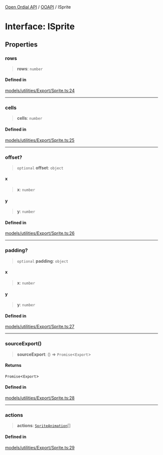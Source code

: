 [Open Ordial API](../../README.md) / [OOAPI](../README.md) / ISprite

# Interface: ISprite

## Properties

### rows

> **rows**: `number`

#### Defined in

[models/utilities/Export/Sprite.ts:24](https://github.com/sagaverse-io/SagaverseOrdinalAPI/blob/90d228bc8061a836e19a66b3b1e83f3192c2e482/src/models/utilities/Export/Sprite.ts#L24)

***

### cells

> **cells**: `number`

#### Defined in

[models/utilities/Export/Sprite.ts:25](https://github.com/sagaverse-io/SagaverseOrdinalAPI/blob/90d228bc8061a836e19a66b3b1e83f3192c2e482/src/models/utilities/Export/Sprite.ts#L25)

***

### offset?

> `optional` **offset**: `object`

#### x

> **x**: `number`

#### y

> **y**: `number`

#### Defined in

[models/utilities/Export/Sprite.ts:26](https://github.com/sagaverse-io/SagaverseOrdinalAPI/blob/90d228bc8061a836e19a66b3b1e83f3192c2e482/src/models/utilities/Export/Sprite.ts#L26)

***

### padding?

> `optional` **padding**: `object`

#### x

> **x**: `number`

#### y

> **y**: `number`

#### Defined in

[models/utilities/Export/Sprite.ts:27](https://github.com/sagaverse-io/SagaverseOrdinalAPI/blob/90d228bc8061a836e19a66b3b1e83f3192c2e482/src/models/utilities/Export/Sprite.ts#L27)

***

### sourceExport()

> **sourceExport**: () => `Promise`\<`Export`\>

#### Returns

`Promise`\<`Export`\>

#### Defined in

[models/utilities/Export/Sprite.ts:28](https://github.com/sagaverse-io/SagaverseOrdinalAPI/blob/90d228bc8061a836e19a66b3b1e83f3192c2e482/src/models/utilities/Export/Sprite.ts#L28)

***

### actions

> **actions**: [`SpriteAnimation`](../classes/SpriteAnimation.md)[]

#### Defined in

[models/utilities/Export/Sprite.ts:29](https://github.com/sagaverse-io/SagaverseOrdinalAPI/blob/90d228bc8061a836e19a66b3b1e83f3192c2e482/src/models/utilities/Export/Sprite.ts#L29)
